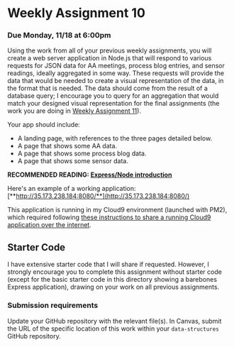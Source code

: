 # Weekly Assignment 10

### Due Monday, 11/18 at 6:00pm

Using the work from all of your previous weekly assignments, you will create a web server application in Node.js that will respond to various requests for JSON data for AA meetings, process blog entries, and sensor readings, ideally aggregated in some way. These requests will provide the data that would be needed to create a visual representation of the data, in the format that is needed. The data should come from the result of a database query; I encourage you to query for an aggregation that would match your designed visual representation for the final assignments (the work you are doing in [Weekly Assignment 11](https://github.com/visualizedata/data-structures/blob/master/weekly_assignment_11.md)). 

Your app should include:  

* A landing page, with references to the three pages detailed below.  
* A page that shows some AA data.  
* A page that shows some process blog data.  
* A page that shows some sensor data.


**RECOMMENDED READING: [Express/Node introduction](https://developer.mozilla.org/en-US/docs/Learn/Server-side/Express_Nodejs/Introduction)**  

Here's an example of a working application:  
[**http://35.173.238.184:8080/**](http://35.173.238.184:8080/)

This application is running in my Cloud9 environment (launched with PM2), which required following [these instructions to share a running Cloud9 application over the internet](https://docs.aws.amazon.com/cloud9/latest/user-guide/app-preview.html?icmpid=docs_ac9_ide#app-preview-share). 

## Starter Code

I have extensive starter code that I will share if requested. However, I strongly encourage you to complete this assignment without starter code (except for the basic starter code in this directory showing a barebones Express application), drawing on your work on all previous assignments. 

### Submission requirements

Update your GitHub repository with the relevant file(s). In Canvas, submit the URL of the specific location of this work within your `data-structures` GitHub repository. 
